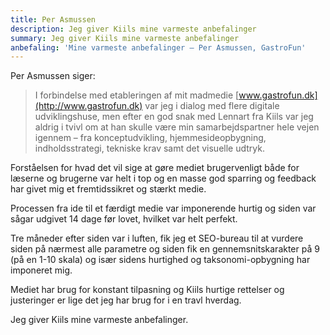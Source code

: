 ```yaml
---
title: Per Asmussen
description: Jeg giver Kiils mine varmeste anbefalinger
summary: Jeg giver Kiils mine varmeste anbefalinger
anbefaling: 'Mine varmeste anbefalinger — Per Asmussen, GastroFun'
---
```



Per Asmussen siger:

> I forbindelse med etableringen af mit madmedie [www.gastrofun.dk](http://www.gastrofun.dk) var jeg i dialog med flere digitale udviklingshuse, men efter en god snak med Lennart fra Kiils var jeg aldrig i tvivl om at han skulle være min samarbejdspartner hele vejen igennem – fra konceptudvikling, hjemmesideopbygning, indholdsstrategi, tekniske krav samt det visuelle udtryk.

Forståelsen for hvad det vil sige at gøre mediet brugervenligt både for læserne og brugerne var helt i top og en masse god sparring og feedback har givet mig et fremtidssikret og stærkt medie.


Processen fra ide til et færdigt medie var imponerende hurtig og siden var sågar udgivet 14 dage før lovet, hvilket var helt perfekt.

Tre måneder efter siden var i luften, fik jeg et SEO-bureau til at vurdere siden på nærmest alle parametre og siden fik en gennemsnitskarakter på 9 (på en 1-10 skala) og især sidens hurtighed og taksonomi-opbygning har imponeret mig.

Mediet har brug for konstant tilpasning og Kiils hurtige rettelser og justeringer er lige det jeg har brug for i en travl hverdag.

Jeg giver Kiils mine varmeste anbefalinger.
